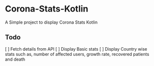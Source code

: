 # Corona-Stats-Kotlin
A Simple project to display Corona Stats Kotlin

## Todo
[ ] Fetch details from API
[ ] Display Basic stats
[ ] Display Country wise stats such as, number of affected users, growth rate, recovered patients and death
